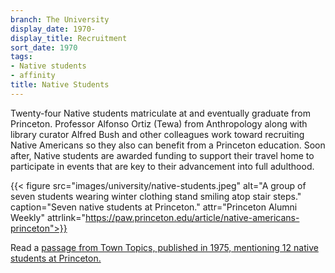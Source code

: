 ```yaml
---
branch: The University
display_date: 1970-
display_title: Recruitment
sort_date: 1970
tags:
- Native students
- affinity
title: Native Students
---
```


Twenty-four Native students matriculate at and eventually graduate from Princeton. Professor Alfonso Ortiz (Tewa) from Anthropology along with library curator Alfred Bush and other colleagues work toward recruiting Native Americans so they also can benefit from a Princeton education. Soon after, Native students are awarded funding to support their travel home to participate in events that are key to their advancement into full adulthood. 


{{< figure src="images/university/native-students.jpeg" alt="A group of seven students wearing winter clothing stand smiling atop stair steps." caption="Seven native students at Princeton." attr="Princeton Alumni Weekly" attrlink="https://paw.princeton.edu/article/native-americans-princeton">}}


Read a [passage from Town Topics, published in 1975, mentioning 12 native students at Princeton.](https://theprince.princeton.edu/princetonperiodicals/?a=d&d=TownTopics19750508-01.2.21&srpos=12&e=-------en-20--1--txt-txIN-native+american+students------)
